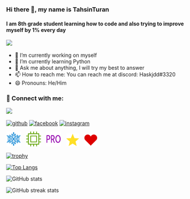 ### Hi there 👋, my name is TahsinTuran
#### I am 8th grade student learning how to code and also trying to improve myself by 1% every day


![](https://komarev.com/ghpvc/?username=your-github-TahsinTuran&color=blueviolet)
- 🔭 I’m currently working on myself 
- 🌱 I’m currently learning Python 
- 💬 Ask me about anything, I will try my best to answer  
- 📫 How to reach me: You can reach me at discord: Haskjdd#3320 
- 😄 Pronouns: He/Him 


<h3 align="left">💜 Connect with me:</h3>

[![](https://discord.c99.nl/widget/theme-4/697037767107936298.png)](https://discordapp.com/users/697037767107936298)

<p align="left">
</p>

[<img src='https://cdn.jsdelivr.net/npm/simple-icons@3.0.1/icons/github.svg' alt='github' height='40'>](https://github.com/TahsinTuran)  [<img src='https://cdn.jsdelivr.net/npm/simple-icons@3.0.1/icons/facebook.svg' alt='facebook' height='40'>](https://www.facebook.com/Tahsin1.Turan)  [<img src='https://cdn.jsdelivr.net/npm/simple-icons@3.0.1/icons/instagram.svg' alt='instagram' height='40'>](https://www.instagram.com/cs_enjoying_life/)  

<a href='https://archiveprogram.github.com/'><img src='https://raw.githubusercontent.com/acervenky/animated-github-badges/master/assets/acbadge.gif' width='40' height='40'></a> <a href='https://docs.github.com/en/developers'><img src='https://raw.githubusercontent.com/acervenky/animated-github-badges/master/assets/devbadge.gif' width='40' height='40'></a> <a href='https://github.com/pricing'><img src='https://raw.githubusercontent.com/acervenky/animated-github-badges/master/assets/pro.gif' width='40' height='40'></a> <a href='https://stars.github.com/'><img src='https://raw.githubusercontent.com/acervenky/animated-github-badges/master/assets/starbadge.gif' width='35' height='35'></a> <a href='https://docs.github.com/en/github/supporting-the-open-source-community-with-github-sponsors'><img src='https://raw.githubusercontent.com/acervenky/animated-github-badges/master/assets/sponsorbadge.gif' width='35' height='35'></a> 

[![trophy](https://github-profile-trophy.vercel.app/?username=TahsinTuran)](https://github.com/ryo-ma/github-profile-trophy)

[![Top Langs](https://github-readme-stats.vercel.app/api/top-langs/?username=TahsinTuran)](https://github.com/anuraghazra/github-readme-stats)

![GitHub stats](https://github-readme-stats.vercel.app/api?username=TahsinTuran&show_icons=true)  


![GitHub streak stats](https://streak-stats.demolab.com/?user=TahsinTuran)  


